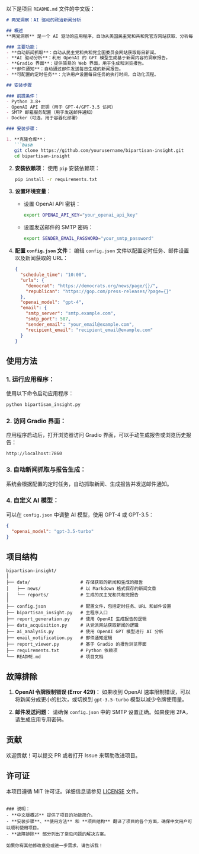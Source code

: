 以下是项目 `README.md` 文件的中文版：

```markdown
# 两党洞察：AI 驱动的政治新闻分析

## 概述
**两党洞察** 是一个 AI 驱动的应用程序，自动从美国民主党和共和党官方网站获取、分析每日新闻，并生成报告。该应用利用 OpenAI 模型（GPT-4 或 GPT-3.5）对新闻稿进行分析，帮助识别两党关注的关键主题、策略和立场。

### 主要功能：
- **自动新闻抓取**：自动从民主党和共和党全国委员会网站获取每日新闻。
- **AI 驱动分析**：利用 OpenAI 的 GPT 模型生成基于新闻内容的洞察报告。
- **Gradio 界面**：提供简易的 Web 界面，用于生成和浏览报告。
- **邮件通知**：自动通过邮件发送每日生成的新闻报告。
- **可配置的定时任务**：允许用户设置每日任务的执行时间，自动化流程。

## 安装步骤

### 前提条件：
- Python 3.8+
- OpenAI API 密钥（用于 GPT-4/GPT-3.5 访问）
- SMTP 邮箱服务配置（用于发送邮件通知）
- Docker（可选，用于容器化部署）

### 安装步骤：

1. **克隆仓库**：
   ```bash
   git clone https://github.com/yourusername/bipartisan-insight.git
   cd bipartisan-insight
   ```

2. **安装依赖项**：
   使用 `pip` 安装依赖项：
   ```bash
   pip install -r requirements.txt
   ```

3. **设置环境变量**：
   - 设置 OpenAI API 密钥：
     ```bash
     export OPENAI_API_KEY="your_openai_api_key"
     ```
   - 设置发送邮件的 SMTP 密码：
     ```bash
     export SENDER_EMAIL_PASSWORD="your_smtp_password"
     ```

4. **配置 `config.json` 文件**：
   编辑 `config.json` 文件以配置定时任务、邮件设置以及新闻获取的 URL：
   ```json
   {
     "schedule_time": "10:00",
     "urls": {
       "democrat": "https://democrats.org/news/page/{}/",
       "republican": "https://gop.com/press-releases/?page={}"
     },
     "openai_model": "gpt-4",
     "email": {
       "smtp_server": "smtp.example.com",
       "smtp_port": 587,
       "sender_email": "your_email@example.com",
       "recipient_email": "recipient_email@example.com"
     }
   }
   ```

## 使用方法

### 1. 运行应用程序：
使用以下命令启动应用程序：
```bash
python bipartisan_insight.py
```

### 2. 访问 Gradio 界面：
应用程序启动后，打开浏览器访问 Gradio 界面，可以手动生成报告或浏览历史报告：
```
http://localhost:7860
```

### 3. 自动新闻抓取与报告生成：
系统会根据配置的定时任务，自动抓取新闻、生成报告并发送邮件通知。

### 4. 自定义 AI 模型：
可以在 `config.json` 中调整 AI 模型，使用 GPT-4 或 GPT-3.5：
```json
{
  "openai_model": "gpt-3.5-turbo"
}
```

## 项目结构

```
bipartisan-insight/
│
├── data/                   # 存储获取的新闻和生成的报告
│   ├── news/               # 以 Markdown 格式保存的新闻文章
│   └── reports/            # 生成的民主党和共和党报告
│
├── config.json             # 配置文件，包括定时任务、URL 和邮件设置
├── bipartisan_insight.py   # 主程序入口
├── report_generation.py    # 使用 OpenAI 生成报告的逻辑
├── data_acquisition.py     # 从党派网站获取新闻的逻辑
├── ai_analysis.py          # 使用 OpenAI GPT 模型进行 AI 分析
├── email_notification.py   # 邮件通知逻辑
├── report_viewer.py        # 基于 Gradio 的报告浏览界面
├── requirements.txt        # Python 依赖项
└── README.md               # 项目文档
```

## 故障排除

1. **OpenAI 令牌限制错误 (Error 429)**：
   如果收到 OpenAI 速率限制错误，可以将新闻分成更小的批次，或切换到 `gpt-3.5-turbo` 模型以减少令牌使用量。

2. **邮件发送问题**：
   请确保 `config.json` 中的 SMTP 设置正确。如果使用 2FA，请生成应用专用密码。

## 贡献

欢迎贡献！可以提交 PR 或者打开 Issue 来帮助改进项目。

## 许可证

本项目遵循 MIT 许可证。详细信息请参见 [LICENSE](LICENSE) 文件。
```

### 说明：
- **中文版概述** 提供了项目的功能简介。
- **安装步骤**、**使用方法** 和 **项目结构** 翻译了项目的各个方面，确保中文用户可以顺利使用项目。
- **故障排除** 部分列出了常见问题的解决方案。

如果你有其他修改意见或进一步需求，请告诉我！